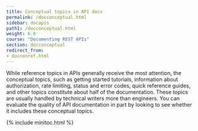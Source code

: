 ```yaml
---
title: Conceptual topics in API docs
permalink: /docconceptual.html
sidebar: docapis
path1: /docconceptual.html
weight: 6.0
course: "Documenting REST APIs"
section: docconceptual
redirect_from:
- docnonref.html
---
```


While reference topics in APIs generally receive the most attention, the conceptual topics, such as getting started tutorials, information about authorization, rate limiting, status and error codes, quick reference guides, and other topics constitute about half of the documentation. These topics are usually handled by technical writers more than engineers. You can evaluate the quality of API documentation in part by looking to see whether it includes these conceptual topics.

{% include minitoc.html %}
